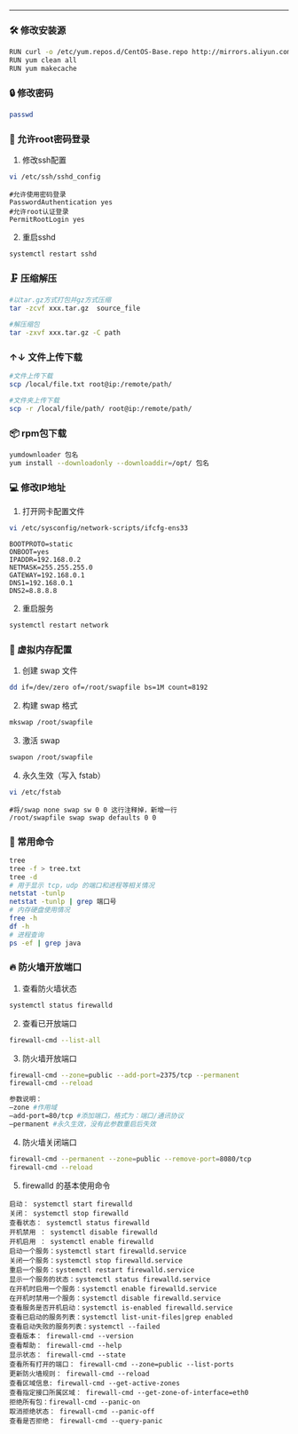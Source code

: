 ---

### 🛠 修改安装源
```bash
RUN curl -o /etc/yum.repos.d/CentOS-Base.repo http://mirrors.aliyun.com/repo/Centos-7.repo
RUN yum clean all
RUN yum makecache
```

### 🔒 修改密码
```bash
passwd 
```

### 👤 允许root密码登录
1. 修改ssh配置
```bash
vi /etc/ssh/sshd_config
```
```
#允许使用密码登录
PasswordAuthentication yes
#允许root认证登录
PermitRootLogin yes
```
2. 重启sshd
```bash
systemctl restart sshd
```

### 🗜 压缩解压
```bash
#以tar.gz方式打包并gz方式压缩
tar -zcvf xxx.tar.gz  source_file

#解压缩包
tar -zxvf xxx.tar.gz -C path
```

### ↑↓ 文件上传下载
```bash
#文件上传下载
scp /local/file.txt root@ip:/remote/path/

#文件夹上传下载
scp -r /local/file/path/ root@ip:/remote/path/
```

### 📦 rpm包下载
```bash
yumdownloader 包名
yum install --downloadonly --downloaddir=/opt/ 包名
```

### 💻 修改IP地址
1. 打开网卡配置文件
```bash
vi /etc/sysconfig/network-scripts/ifcfg-ens33
```
```
BOOTPROTO=static
ONBOOT=yes
IPADDR=192.168.0.2
NETMASK=255.255.255.0
GATEWAY=192.168.0.1
DNS1=192.168.0.1
DNS2=8.8.8.8
```
2. 重启服务
```bash
systemctl restart network
```

### 💾 虚拟内存配置
1. 创建 swap 文件
```bash
dd if=/dev/zero of=/root/swapfile bs=1M count=8192
```
2. 构建 swap 格式
```bash
mkswap /root/swapfile
```
3. 激活 swap
```bash
swapon /root/swapfile
```
4. 永久生效（写入 fstab）
```bash
vi /etc/fstab
```
```
#将/swap none swap sw 0 0 这行注释掉，新增一行
/root/swapfile swap swap defaults 0 0
```

### 📂 常用命令
```bash
tree
tree -f > tree.txt
tree -d
# 用于显示 tcp，udp 的端口和进程等相关情况
netstat -tunlp
netstat -tunlp | grep 端口号
# 内存硬盘使用情况
free -h
df -h
# 进程查询
ps -ef | grep java
```

### 🔥 防火墙开放端口

1. 查看防火墙状态
```bash
systemctl status firewalld
```

2. 查看已开放端口
```bash
firewall-cmd --list-all
```

3. 防火墙开放端口

```bash
firewall-cmd --zone=public --add-port=2375/tcp --permanent
firewall-cmd --reload

参数说明：
–zone #作用域
–add-port=80/tcp #添加端口，格式为：端口/通讯协议
–permanent #永久生效，没有此参数重启后失效
```

4. 防火墙关闭端口
```bash
firewall-cmd --permanent --zone=public --remove-port=8080/tcp
firewall-cmd --reload
```

5. firewalld 的基本使用命令
~~~
启动： systemctl start firewalld
关闭： systemctl stop firewalld
查看状态： systemctl status firewalld
开机禁用 ： systemctl disable firewalld
开机启用 ： systemctl enable firewalld
启动一个服务：systemctl start firewalld.service
关闭一个服务：systemctl stop firewalld.service
重启一个服务：systemctl restart firewalld.service
显示一个服务的状态：systemctl status firewalld.service
在开机时启用一个服务：systemctl enable firewalld.service
在开机时禁用一个服务：systemctl disable firewalld.service
查看服务是否开机启动：systemctl is-enabled firewalld.service
查看已启动的服务列表：systemctl list-unit-files|grep enabled
查看启动失败的服务列表：systemctl --failed
查看版本： firewall-cmd --version
查看帮助： firewall-cmd --help
显示状态： firewall-cmd --state
查看所有打开的端口： firewall-cmd --zone=public --list-ports
更新防火墙规则： firewall-cmd --reload
查看区域信息: firewall-cmd --get-active-zones
查看指定接口所属区域： firewall-cmd --get-zone-of-interface=eth0
拒绝所有包：firewall-cmd --panic-on
取消拒绝状态： firewall-cmd --panic-off
查看是否拒绝： firewall-cmd --query-panic
~~~